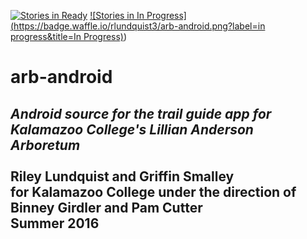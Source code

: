 [![Stories in Ready](https://badge.waffle.io/rlundquist3/arb-android.png?label=ready&title=Ready)](https://waffle.io/rlundquist3/arb-android)
[![Stories in In Progress](https://badge.waffle.io/rlundquist3/arb-android.png?label=in progress&title=In Progress)](https://waffle.io/rlundquist3/arb-android))
# arb-android
_Android source for the trail guide app for Kalamazoo College's Lillian Anderson Arboretum_<br><br>
Riley Lundquist and Griffin Smalley<br>
for Kalamazoo College under the direction of Binney Girdler and Pam Cutter<br>
Summer 2016
<br>
-----------------------------------
